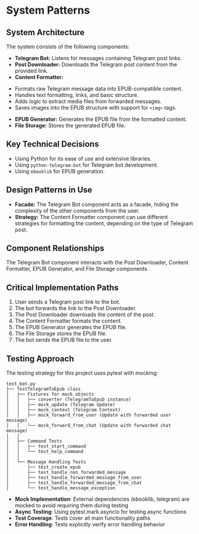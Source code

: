 # System Patterns

## System Architecture

The system consists of the following components:

*   **Telegram Bot:** Listens for messages containing Telegram post links.
*   **Post Downloader:** Downloads the Telegram post content from the provided link.
*   **Content Formatter:**  
  - Formats raw Telegram message data into EPUB-compatible content.
  - Handles text formatting, links, and basic structure.
  - Adds logic to extract media files from forwarded messages.
  - Saves images into the EPUB structure with support for `<img>` tags.
*   **EPUB Generator:** Generates the EPUB file from the formatted content.
*   **File Storage:** Stores the generated EPUB file.

## Key Technical Decisions

*   Using Python for its ease of use and extensive libraries.
*   Using `python-telegram-bot` for Telegram bot development.
*   Using `ebooklib` for EPUB generation.

## Design Patterns in Use

*   **Facade:** The Telegram Bot component acts as a facade, hiding the complexity of the other components from the user.
*   **Strategy:** The Content Formatter component can use different strategies for formatting the content, depending on the type of Telegram post.

## Component Relationships

The Telegram Bot component interacts with the Post Downloader, Content Formatter, EPUB Generator, and File Storage components.

## Critical Implementation Paths

1.  User sends a Telegram post link to the bot.
2.  The bot forwards the link to the Post Downloader.
3.  The Post Downloader downloads the content of the post.
4.  The Content Formatter formats the content.
5.  The EPUB Generator generates the EPUB file.
6.  The File Storage stores the EPUB file.
7.  The bot sends the EPUB file to the user.

## Testing Approach

The testing strategy for this project uses pytest with mocking:

```
test_bot.py
├── TestTelegramToEpub class
│   ├── Fixtures for mock objects
│   │   ├── converter (TelegramToEpub instance)
│   │   ├── mock_update (Telegram Update)
│   │   ├── mock_context (Telegram Context)
│   │   ├── mock_forward_from_user (Update with forwarded user message)
│   │   └── mock_forward_from_chat (Update with forwarded chat message)
│   │
│   ├── Command Tests
│   │   ├── test_start_command
│   │   └── test_help_command
│   │
│   └── Message Handling Tests
│       ├── test_create_epub
│       ├── test_handle_non_forwarded_message
│       ├── test_handle_forwarded_message_from_user
│       ├── test_handle_forwarded_message_from_chat
│       └── test_handle_message_exception
```

- **Mock Implementation**: External dependencies (ebooklib, telegram) are mocked to avoid requiring them during testing
- **Async Testing**: Using pytest.mark.asyncio for testing async functions
- **Test Coverage**: Tests cover all main functionality paths
- **Error Handling**: Tests explicitly verify error handling behavior

